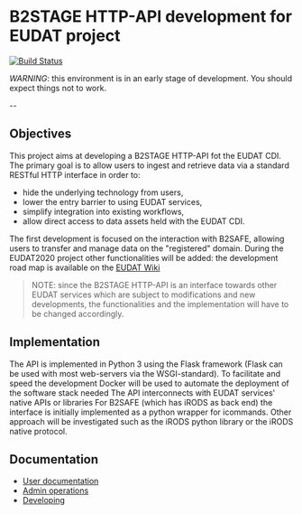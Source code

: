 
# B2STAGE HTTP-API development for EUDAT project

[![Build Status](https://travis-ci.org/EUDAT-B2STAGE/http-api.svg)](https://travis-ci.org/EUDAT-B2STAGE/http-api)

*WARNING*: this environment is in an early stage of development.
You should expect things not to work.

--

## Objectives
This project aims at developing a B2STAGE HTTP-API fot the EUDAT CDI.
The primary goal is to allow users to ingest and retrieve data via a standard RESTful HTTP interface in order to:

- hide the underlying technology from users,
- lower the entry barrier to using EUDAT services,
- simplify integration into existing workflows,
- allow direct access to data assets held with the EUDAT CDI.

The first development is focused on the interaction with B2SAFE, allowing users to transfer and manage data on the "registered" domain.
During the EUDAT2020 project other functionalities will be added: the development road map is available on the [EUDAT Wiki](https://confluence.csc.fi/display/EUDAT2/Service+building+roadmap)

> NOTE: since the B2STAGE HTTP-API is an interface towards other EUDAT services which are subject to modifications and new developments, the functionalities and the implementation will have to be changed accordingly. 


## Implementation
The API is implemented in Python 3 using the Flask framework (Flask can be used with most web-servers via the WSGI-standard).
To facilitate and speed the development Docker will be used to automate the deployment of the software stack needed
The API interconnects with EUDAT services' native APIs or libraries
For B2SAFE (which has iRODS as back end) the interface is initially implemented as a python wrapper for icommands. Other approach will be investigated such as the iRODS python library or the iRODS native protocol.

## Documentation

- [User documentation](docs/user/user.md)
- [Admin operations](docs/deploy/_empty)
- [Developing](docs/development/development.md)



<!--
## Documentation

To be re-written.
-->

<!--

For a more detailed explanation and some deep understanding:

** WARNING: the following pages are not yet updated **

* [Preparing the environment](docs/preparation.md)
* [Running the services](docs/running.md)
* [Developing](docs/client.md)
* [Admin operations](docs/admin.md)

-->

<!--
## Versions

```
$ ./do irods_shell

irods@rodserver:~$ apt-cache showpkg irods-icat | grep -i versions -A 1
Versions:
4.1.8 (/var/lib/dpkg/status)
```
-->

<!--
## quick notes

b2access basic endpoints:
https://eudat.eu/services/userdoc/b2access-service-integration#B2ACCESS_Services_Endpoints

https://eudat-aai.fz-juelich.de:8445/oauth-demo/get_token.jsp
-->